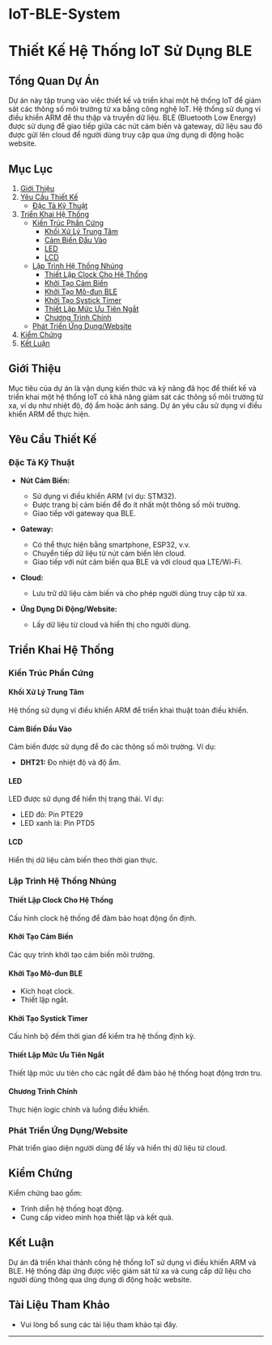 # IoT-BLE-System
# Thiết Kế Hệ Thống IoT Sử Dụng BLE

## Tổng Quan Dự Án
Dự án này tập trung vào việc thiết kế và triển khai một hệ thống IoT để giám sát các thông số môi trường từ xa bằng công nghệ IoT. Hệ thống sử dụng vi điều khiển ARM để thu thập và truyền dữ liệu. BLE (Bluetooth Low Energy) được sử dụng để giao tiếp giữa các nút cảm biến và gateway, dữ liệu sau đó được gửi lên cloud để người dùng truy cập qua ứng dụng di động hoặc website.

## Mục Lục

1. [Giới Thiệu](#giới-thiệu)
2. [Yêu Cầu Thiết Kế](#yêu-cầu-thiết-kế)
   - [Đặc Tả Kỹ Thuật](#đặc-tả-kỹ-thuật)
3. [Triển Khai Hệ Thống](#triển-khai-hệ-thống)
   - [Kiến Trúc Phần Cứng](#kiến-trúc-phần-cứng)
     - [Khối Xử Lý Trung Tâm](#khối-xử-lý-trung-tâm)
     - [Cảm Biến Đầu Vào](#cảm-biến-đầu-vào)
     - [LED](#led)
     - [LCD](#lcd)
   - [Lập Trình Hệ Thống Nhúng](#lập-trình-hệ-thống-nhúng)
     - [Thiết Lập Clock Cho Hệ Thống](#thiết-lập-clock-cho-hệ-thống)
     - [Khởi Tạo Cảm Biến](#khởi-tạo-cảm-biến)
     - [Khởi Tạo Mô-đun BLE](#khởi-tạo-mô-đun-ble)
     - [Khởi Tạo Systick Timer](#khởi-tạo-systick-timer)
     - [Thiết Lập Mức Ưu Tiên Ngắt](#thiết-lập-mức-ưu-tiên-ngắt)
     - [Chương Trình Chính](#chương-trình-chính)
   - [Phát Triển Ứng Dụng/Website](#phát-triển-ứng-dụng-website)
4. [Kiểm Chứng](#kiểm-chứng)
5. [Kết Luận](#kết-luận)

## Giới Thiệu
Mục tiêu của dự án là vận dụng kiến thức và kỹ năng đã học để thiết kế và triển khai một hệ thống IoT có khả năng giám sát các thông số môi trường từ xa, ví dụ như nhiệt độ, độ ẩm hoặc ánh sáng. Dự án yêu cầu sử dụng vi điều khiển ARM để thực hiện.

## Yêu Cầu Thiết Kế

### Đặc Tả Kỹ Thuật
- **Nút Cảm Biến:**
  - Sử dụng vi điều khiển ARM (ví dụ: STM32).
  - Được trang bị cảm biến để đo ít nhất một thông số môi trường.
  - Giao tiếp với gateway qua BLE.

- **Gateway:**
  - Có thể thực hiện bằng smartphone, ESP32, v.v.
  - Chuyển tiếp dữ liệu từ nút cảm biến lên cloud.
  - Giao tiếp với nút cảm biến qua BLE và với cloud qua LTE/Wi-Fi.

- **Cloud:**
  - Lưu trữ dữ liệu cảm biến và cho phép người dùng truy cập từ xa.

- **Ứng Dụng Di Động/Website:**
  - Lấy dữ liệu từ cloud và hiển thị cho người dùng.

## Triển Khai Hệ Thống

### Kiến Trúc Phần Cứng

#### Khối Xử Lý Trung Tâm
Hệ thống sử dụng vi điều khiển ARM để triển khai thuật toán điều khiển.

#### Cảm Biến Đầu Vào
Cảm biến được sử dụng để đo các thông số môi trường. Ví dụ:
- **DHT21:** Đo nhiệt độ và độ ẩm.

#### LED
LED được sử dụng để hiển thị trạng thái. Ví dụ:
- LED đỏ: Pin PTE29
- LED xanh lá: Pin PTD5

#### LCD
Hiển thị dữ liệu cảm biến theo thời gian thực.

### Lập Trình Hệ Thống Nhúng

#### Thiết Lập Clock Cho Hệ Thống
Cấu hình clock hệ thống để đảm bảo hoạt động ổn định.

#### Khởi Tạo Cảm Biến
Các quy trình khởi tạo cảm biến môi trường.

#### Khởi Tạo Mô-đun BLE
- Kích hoạt clock.
- Thiết lập ngắt.

#### Khởi Tạo Systick Timer
Cấu hình bộ đếm thời gian để kiểm tra hệ thống định kỳ.

#### Thiết Lập Mức Ưu Tiên Ngắt
Thiết lập mức ưu tiên cho các ngắt để đảm bảo hệ thống hoạt động trơn tru.

#### Chương Trình Chính
Thực hiện logic chính và luồng điều khiển.

### Phát Triển Ứng Dụng/Website
Phát triển giao diện người dùng để lấy và hiển thị dữ liệu từ cloud.

## Kiểm Chứng
Kiểm chứng bao gồm:
- Trình diễn hệ thống hoạt động.
- Cung cấp video minh họa thiết lập và kết quả.

## Kết Luận
Dự án đã triển khai thành công hệ thống IoT sử dụng vi điều khiển ARM và BLE. Hệ thống đáp ứng được việc giám sát từ xa và cung cấp dữ liệu cho người dùng thông qua ứng dụng di động hoặc website.

## Tài Liệu Tham Khảo
- Vui lòng bổ sung các tài liệu tham khảo tại đây.

---